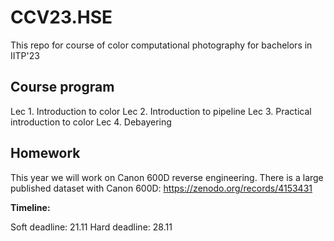 # CCV23.HSE
This repo for course of color computational photography for bachelors in IITP'23

## Course program
Lec 1. Introduction to color
Lec 2. Introduction to pipeline
Lec 3. Practical introduction to color 
Lec 4. Debayering

## Homework

This year we will work on Canon 600D reverse engineering. 
There is a large published dataset with Canon 600D: https://zenodo.org/records/4153431


**Timeline:**

Soft deadline: 21.11
Hard deadline: 28.11
